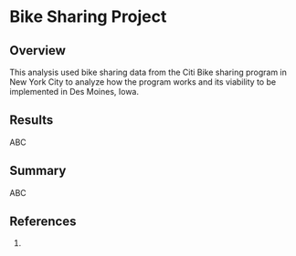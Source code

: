 # Bike Sharing Project

## Overview

This analysis used bike sharing data from the Citi Bike sharing program in New York City to analyze how the program works and its viability to be implemented in Des Moines, Iowa.

## Results

ABC

## Summary

ABC

## References

1. 
